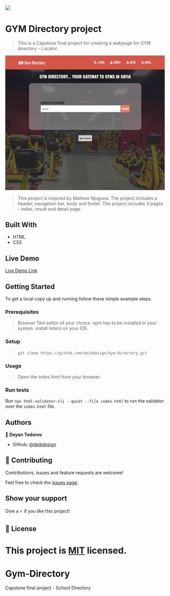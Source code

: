 ![](https://img.shields.io/badge/Microverse-blueviolet)

# GYM Directory project

> This is a Capstone final project for creating a webpage for GYM directory - Locator.

![screenshot](./images/screen_gym-directory.JPG)

> This project is inspired by Mathew Njuguna.
> The project includes a header, navigation bar, body and footer.
> The project includes 3 pages - index, result and detail page.

## Built With

- HTML
- CSS

## Live Demo

[Live Demo Link](https://deikdesign.github.io/Gym-Directory/index.html)

## Getting Started

 To get a local copy up and running follow these simple example steps.

### Prerequisites
> Browser
> Text editor of your choice.
> npm has to be installed in your system.
> install linters on your IDE.

### Setup
> ``` git clone https://github.com/deikdesign/Gym-Directory.git ```

### Usage
> Open the index.html from your browser.

### Run tests
Run `npx html-validator-cli --quiet --file index.html` to run the validator over the ```index.html``` file.

## Authors

👤 **Deyan Todorov**
- Github: [@deikdesign](https://github.com/deikdesign)


## 🤝 Contributing

Contributions, issues and feature requests are welcome!

Feel free to check the [issues page](https://github.com/deikdesign/Gym-Directory/issues).

## Show your support

Give a ⭐️ if you like this project!

## 📝 License

This project is [MIT](lic.url) licensed.
=======
# Gym-Directory
Capstone final project - School Directory
